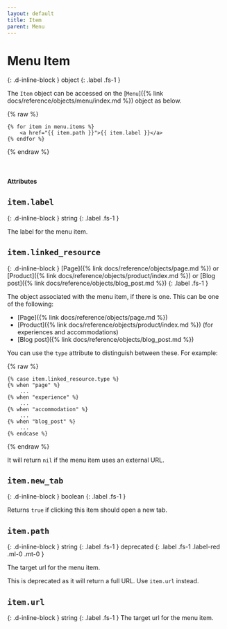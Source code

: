 ```yaml
---
layout: default
title: Item
parent: Menu
---
```


# Menu Item
{: .d-inline-block }
object
{: .label .fs-1 }

The `Item` object can be accessed on the [`Menu`]({% link docs/reference/objects/menu/index.md %}) object as below.

{% raw %}
```liquid
{% for item in menu.items %}
    <a href="{{ item.path }}">{{ item.label }}</a>
{% endfor %}
```
{% endraw %}

<br>

#### Attributes

## `item.label`
{: .d-inline-block }
string
{: .label .fs-1 }

The label for the menu item.

## `item.linked_resource`
{: .d-inline-block }
[Page]({% link docs/reference/objects/page.md %}) or [Product]({% link docs/reference/objects/product/index.md %}) or [Blog post]({% link docs/reference/objects/blog_post.md %})
{: .label .fs-1 }

The object associated with the menu item, if there is one. This can be one of the following:

- [Page]({% link docs/reference/objects/page.md %})
- [Product]({% link docs/reference/objects/product/index.md %}) (for experiences and accommodations)
- [Blog post]({% link docs/reference/objects/blog_post.md %})

You can use the `type` attribute to distinguish between these. For example:

{% raw %}
``` liquid
{% case item.linked_resource.type %}
{% when "page" %}
    ...
{% when "experience" %}
    ...
{% when "accommodation" %}
    ...
{% when "blog_post" %}
    ...
{% endcase %}
```
{% endraw %}

It will return `nil` if the menu item uses an external URL.

## `item.new_tab`
{: .d-inline-block }
boolean
{: .label .fs-1 }

Returns `true` if clicking this item should open a new tab.

## `item.path`
{: .d-inline-block }
string
{: .label .fs-1 }
deprecated
{: .label .fs-1 .label-red .ml-0 .mt-0 }

The target url for the menu item.

This is deprecated as it will return a full URL. Use `item.url` instead.

## `item.url`
{: .d-inline-block }
string
{: .label .fs-1 }
The target url for the menu item.
